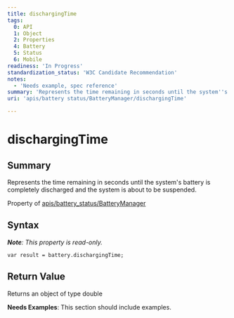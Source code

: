 ```yaml
---
title: dischargingTime
tags:
  0: API
  1: Object
  2: Properties
  4: Battery
  5: Status
  6: Mobile
readiness: 'In Progress'
standardization_status: 'W3C Candidate Recommendation'
notes:
  - 'Needs example, spec reference'
summary: 'Represents the time remaining in seconds until the system''s battery is completely discharged and the system is about to be suspended.'
uri: 'apis/battery status/BatteryManager/dischargingTime'

---
```

# dischargingTime

## Summary

Represents the time remaining in seconds until the system's battery is completely discharged and the system is about to be suspended.

<span data-meta="applies_to" data-type="key">Property of <span data-type="value">[apis/battery\_status/BatteryManager](/apis/battery_status/BatteryManager)</span></span>

## Syntax

***Note**: This property is read-only.*

``` {.js}
var result = battery.dischargingTime;
```

## Return Value

<span data-meta="return" data-type="key">Returns an object of type <span data-type="value">double</span></span>

**Needs Examples**: This section should include examples.

